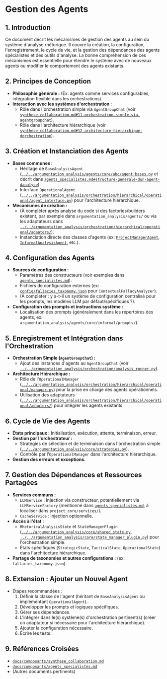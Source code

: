 # Gestion des Agents

## 1. Introduction

Ce document décrit les mécanismes de gestion des agents au sein du système d'analyse rhétorique. Il couvre la création, la configuration, l'enregistrement, le cycle de vie, et la gestion des dépendances des agents spécialistes et des outils d'analyse. La bonne compréhension de ces mécanismes est essentielle pour étendre le système avec de nouveaux agents ou modifier le comportement des agents existants.

## 2. Principes de Conception

*   **Philosophie générale :** (Ex: agents comme services configurables, intégration flexible dans les orchestrations).
*   **Interaction avec les systèmes d'orchestration :**
    *   Rôle dans l'orchestration simple via `AgentGroupChat` (voir [`synthese_collaboration.md#11-orchestration-simple-via-agentgroupchat`](./synthese_collaboration.md#11-orchestration-simple-via-agentgroupchat)).
    *   Rôle dans l'architecture hiérarchique (voir [`synthese_collaboration.md#12-architecture-hierarchique-dorchestration`](./synthese_collaboration.md#12-architecture-hierarchique-dorchestration)).

## 3. Création et Instanciation des Agents

*   **Bases communes :**
    *   Héritage de `BaseAnalysisAgent` ([`../../argumentation_analysis/agents/core/abc/agent_bases.py`](../../argumentation_analysis/agents/core/abc/agent_bases.py:1) et décrit dans [`agents_specialistes.md#structure-generale-dun-agent-danalyse`](./agents_specialistes.md)).
    *   Interface `OperationalAgent` ([`../../argumentation_analysis/orchestration/hierarchical/operational/agent_interface.py`](../../argumentation_analysis/orchestration/hierarchical/operational/agent_interface.py:1)) pour l'architecture hiérarchique.
*   **Mécanismes de création :**
    *   (À compléter après analyse du code si des factories/builders existent, par exemple dans `argumentation_analysis/agents/` ou via les adaptateurs dans [`../../argumentation_analysis/orchestration/hierarchical/operational/adapters/`](../../argumentation_analysis/orchestration/hierarchical/operational/adapters/:1)).
    *   Instanciation directe des classes d'agents (ex: [`ProjectManagerAgent`](../../argumentation_analysis/agents/core/pm/pm_agent.py:1), [`InformalAnalysisAgent`](../../argumentation_analysis/agents/core/informal/informal_agent.py:1), etc.).

## 4. Configuration des Agents

*   **Sources de configuration :**
    *   Paramètres des constructeurs (voir exemples dans [`agents_specialistes.md`](./agents_specialistes.md)).
    *   Fichiers de configuration externes (ex: [`config/fallacies_taxonomy.json`](../../config/fallacies_taxonomy.json:1) pour `ContextualFallacyAnalyzer`).
    *   (À compléter : y a-t-il un système de configuration centralisé pour les prompts, les modèles LLM par défaut/spécifiques ?).
*   **Configuration des prompts et instructions système :**
    *   Localisation des prompts (généralement dans les répertoires des agents, ex: `argumentation_analysis/agents/core/informal/prompts/`).

## 5. Enregistrement et Intégration dans l'Orchestration

*   **Orchestration Simple (`AgentGroupChat`) :**
    *   Ajout des instances d'agents au `AgentGroupChat` (voir [`../../argumentation_analysis/orchestration/analysis_runner.py`](../../argumentation_analysis/orchestration/analysis_runner.py:1)).
*   **Architecture Hiérarchique :**
    *   Rôle de l'`OperationalManager` ([`../../argumentation_analysis/orchestration/hierarchical/operational/manager.py`](../../argumentation_analysis/orchestration/hierarchical/operational/manager.py:1)) pour la prise en charge des agents opérationnels.
    *   Utilisation des adaptateurs ([`../../argumentation_analysis/orchestration/hierarchical/operational/adapters/`](../../argumentation_analysis/orchestration/hierarchical/operational/adapters/:1)) pour intégrer les agents existants.

## 6. Cycle de Vie des Agents

*   **États principaux :** Initialisation, exécution, attente, terminaison, erreur.
*   **Gestion par l'orchestrateur :**
    *   Stratégies de sélection et de terminaison dans l'orchestration simple ([`../../argumentation_analysis/core/strategies.py`](../../argumentation_analysis/core/strategies.py:1)).
    *   Contrôle par l'`OperationalManager` dans l'architecture hiérarchique.
*   **Gestion des erreurs et exceptions.**

## 7. Gestion des Dépendances et Ressources Partagées

*   **Services communs :**
    *   `LLMService` : Injection via constructeur, potentiellement via `LLMServiceFactory` (mentionné dans [`agents_specialistes.md`](./agents_specialistes.md), à localiser dans `project_core/services/`).
    *   `CacheService` : Injection optionnelle.
*   **Accès à l'état :**
    *   `RhetoricalAnalysisState` et `StateManagerPlugin` ([`../../argumentation_analysis/core/shared_state.py`](../../argumentation_analysis/core/shared_state.py:1), [`../../argumentation_analysis/core/state_manager_plugin.py`](../../argumentation_analysis/core/state_manager_plugin.py:1)) pour l'orchestration simple.
    *   États spécifiques (`StrategicState`, `TacticalState`, `OperationalState`) dans l'architecture hiérarchique.
*   **Partage de taxonomies et autres configurations :** (ex: `fallacies_taxonomy.json`).

## 8. Extension : Ajouter un Nouvel Agent

*   Étapes recommandées :
    1.  Définir la classe de l'agent (héritant de `BaseAnalysisAgent` ou implémentant `OperationalAgent`).
    2.  Développer les prompts et logiques spécifiques.
    3.  Gérer ses dépendances.
    4.  L'intégrer dans le(s) système(s) d'orchestration pertinent(s) (créer un adaptateur si nécessaire pour l'architecture hiérarchique).
    5.  Ajouter la configuration nécessaire.
    6.  Écrire les tests.

## 9. Références Croisées

*   [`docs/composants/synthese_collaboration.md`](./synthese_collaboration.md)
*   [`docs/composants/agents_specialistes.md`](./agents_specialistes.md)
*   (Autres documents pertinents)